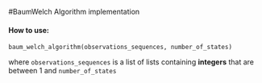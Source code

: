 #BaumWelch Algorithm implementation

#### How to use:

```
baum_welch_algorithm(observations_sequences, number_of_states)
```
where `observations_sequences` is a list of lists containing **integers** that are between 1 and `number_of_states`